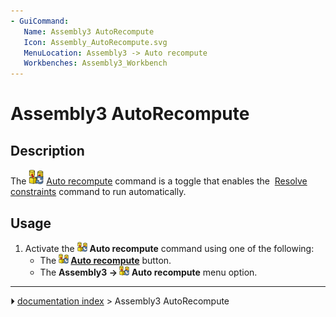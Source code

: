 ```yaml
---
- GuiCommand:
   Name: Assembly3 AutoRecompute
   Icon: Assembly_AutoRecompute.svg‎‎
   MenuLocation: Assembly3 -> Auto recompute
   Workbenches: Assembly3_Workbench
---
```


# Assembly3 AutoRecompute

## Description

The <img alt="" src=images/Assembly_AutoRecompute.svg  style="width:24px;"> [Auto recompute](Assembly3_AutoRecompute.md) command is a toggle that enables the <img alt="" src=images/Assembly3_workbench_icon.svg‎‎  style="width:16px;"> [Resolve constraints](Assembly3_ResolveConstraints.md) command to run automatically.

## Usage

1.  Activate the <img alt="" src=images/Assembly_AutoRecompute.svg  style="width:16px;"> **Auto recompute** command using one of the following:
    -   The **<img src="images/Assembly_AutoRecompute.svg" width=16px> [Auto recompute](Assembly3_AutoRecompute.md)** button.
    -   The **Assembly3 → <img src="images/Assembly_AutoRecompute.svg" width=16px> Auto recompute** menu option.



---
⏵ [documentation index](../README.md) > Assembly3 AutoRecompute
